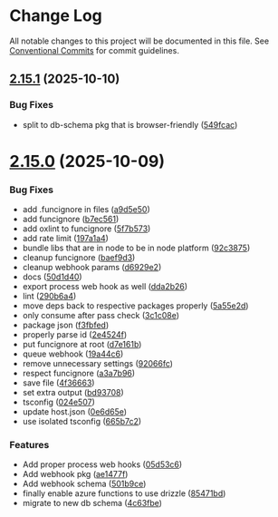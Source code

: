 # Change Log

All notable changes to this project will be documented in this file.
See [Conventional Commits](https://conventionalcommits.org) for commit guidelines.

## [2.15.1](https://github.com/Esposter/Esposter/compare/v2.15.0...v2.15.1) (2025-10-10)

### Bug Fixes

* split to db-schema pkg that is browser-friendly ([549fcac](https://github.com/Esposter/Esposter/commit/549fcacfe755039fb2a85e17baaa11f2ddfc6d4f))

# [2.15.0](https://github.com/Esposter/Esposter/compare/v2.14.0...v2.15.0) (2025-10-09)

### Bug Fixes

* add .funcignore in files ([a9d5e50](https://github.com/Esposter/Esposter/commit/a9d5e5020484b5bf616459440b2f430cbf42a894))
* add funcignore ([b7ec561](https://github.com/Esposter/Esposter/commit/b7ec561fcec01e9ceee2221dabf5ebd558fabe06))
* add oxlint to funcignore ([5f7b573](https://github.com/Esposter/Esposter/commit/5f7b57366336f6819cabefa7c787cd3b430c7186))
* add rate limit ([197a1a4](https://github.com/Esposter/Esposter/commit/197a1a458c466898aa2379732a0ef1db5fbda7bc))
* bundle libs that are in node to be in node platform ([92c3875](https://github.com/Esposter/Esposter/commit/92c38752e6d5e2a481f0a2107d7143e00fe4e14d))
* cleanup funcignore ([baef9d3](https://github.com/Esposter/Esposter/commit/baef9d3f1ed7e57862c4ff96dbe11ffcb8d1042a))
* cleanup webhook params ([d6929e2](https://github.com/Esposter/Esposter/commit/d6929e2347c768940a8d3470b135348241873967))
* docs ([50d1d40](https://github.com/Esposter/Esposter/commit/50d1d4081abefdbd5956198b0b1fdac11cf59f4c))
* export process web hook as well ([dda2b26](https://github.com/Esposter/Esposter/commit/dda2b26e7959fa2733297b6f37c13e28ff96a9b0))
* lint ([290b6a4](https://github.com/Esposter/Esposter/commit/290b6a4d0d22fcb500ed271653e8b1c84c2a4a87))
* move deps back to respective packages properly ([5a55e2d](https://github.com/Esposter/Esposter/commit/5a55e2d29f3de9d88bb68779780e983e9388457f))
* only consume after pass check ([3c1c08e](https://github.com/Esposter/Esposter/commit/3c1c08e0b30473d2eccf805e070ffe9e6c148315))
* package json ([f3fbfed](https://github.com/Esposter/Esposter/commit/f3fbfedc9772b653d34b2f2621d9dbf2612c3bd1))
* properly parse id ([2e4524f](https://github.com/Esposter/Esposter/commit/2e4524feb48ca68b653d246a6c8e8f70dfca584b))
* put funcignore at root ([d7e161b](https://github.com/Esposter/Esposter/commit/d7e161b8747609d68315b7ecdaeaac2d7070c6f6))
* queue webhook ([19a44c6](https://github.com/Esposter/Esposter/commit/19a44c69ea5646ce27b379c5618fcc03d6907cb5))
* remove unnecessary settings ([92066fc](https://github.com/Esposter/Esposter/commit/92066fced3f2d1f66755dff560e9c2d6e806a9d5))
* respect funcignore ([a3a7b96](https://github.com/Esposter/Esposter/commit/a3a7b96553a08e7a6449cd0b6b3c0f0912ed2817))
* save file ([4f36663](https://github.com/Esposter/Esposter/commit/4f366638340e567411a6acb3752f4e838d3cb4d8))
* set extra output ([bd93708](https://github.com/Esposter/Esposter/commit/bd937089a617a0cb87a2ebcb6cc9d7b5f05344ed))
* tsconfig ([024e507](https://github.com/Esposter/Esposter/commit/024e5075519528486f3c8325b7e8b530664fa441))
* update host.json ([0e6d65e](https://github.com/Esposter/Esposter/commit/0e6d65e05766fa39c8462ad3de72a6b08ae979c5))
* use isolated tsconfig ([665b7c2](https://github.com/Esposter/Esposter/commit/665b7c2964f0c36f60564eae3c3e79fcf630c709))

### Features

* Add proper process web hooks ([05d53c6](https://github.com/Esposter/Esposter/commit/05d53c61ec08fa620d20e8ad0ea9ed756843ebce))
* Add webhook pkg ([ae1477f](https://github.com/Esposter/Esposter/commit/ae1477f28b6b6df94da98cec1c944ff9de96e258))
* Add webhook schema ([501b9ce](https://github.com/Esposter/Esposter/commit/501b9ce2e1c3f43869ac954cdc449202c781d119))
* finally enable azure functions to use drizzle ([85471bd](https://github.com/Esposter/Esposter/commit/85471bd2246ca426084b0e78e356d21a0d1e03f8))
* migrate to new db schema ([4c63fbe](https://github.com/Esposter/Esposter/commit/4c63fbe289ce89ed18001e09cf6970501a15c9bb))
